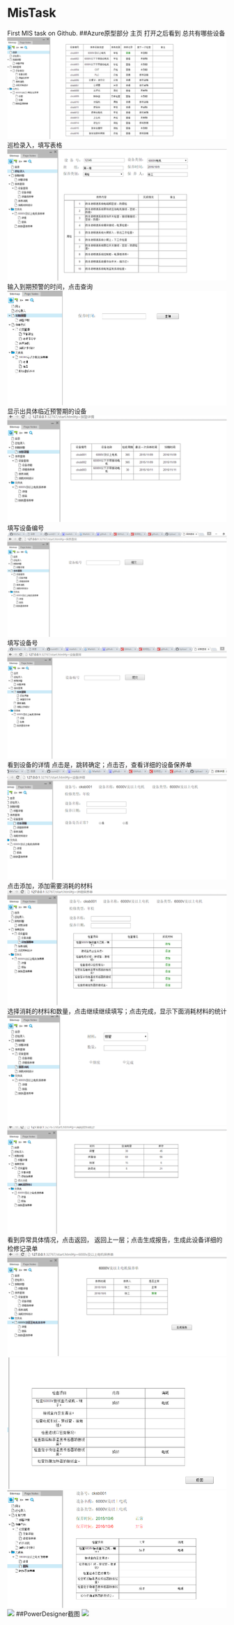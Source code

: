 # MisTask
First MIS task on Github.
##Azure原型部分
主页 打开之后看到 总共有哪些设备
![](1.png)
巡检录入，填写表格
![](2.png)
输入到期预警的时间，点击查询
![](3.png)
 显示出具体临近预警期的设备
![](4.png)
 填写设备编号
![](5.png)
填写设备号
![](6.png)
看到设备的详情 点击是，跳转确定；点击否，查看详细的设备保养单
![](7.png)
点击添加，添加需要消耗的材料
![](8.png)
选择消耗的材料和数量，点击继续继续填写；点击完成，显示下面消耗材料的统计
![](9.png)
![](10.png)
看到异常具体情况，点击返回， 返回上一层；点击生成报告，生成此设备详细的检修记录单
![](11.png)
![](12.png)
![](13.png)
![](14.png)
##PowerDesigner截图
![](15.png)
